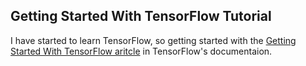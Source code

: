 Getting Started With TensorFlow Tutorial
----------------------------------------

I have started to learn TensorFlow, so getting started with the [Getting Started With TensorFlow aritcle](https://www.tensorflow.org/get_started/get_started) in TensorFlow's documentaion. 
